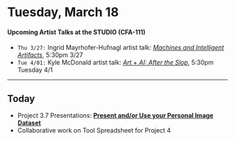 # Tuesday, March 18

#### Upcoming Artist Talks at the STUDIO (CFA-111)

* `Thu 3/27:` Ingrid Mayrhofer-Hufnagl artist talk: [*Machines and Intelligent Artifacts*](https://studioforcreativeinquiry.org/events/ingrid-mayrhofer-hufnagl-lecture-ai-%e2%8a%82-ia-machines-and-intelligent-artifacts), 5:30pm 3/27
* `Tue 4/01:` Kyle McDonald artist talk: [*Art + AI: After the Slop*](https://studioforcreativeinquiry.org/events/kylemcdonald), 5:30pm Tuesday 4/1

---

## Today

* Project 3.7 Presentations: [**Present and/or Use your Personal Image Dataset**](https://github.com/golanlevin/gen-ai/blob/main/assignments/assignment_3.md#37-present-andor-use-your-personal-image-dataset)
* Collaborative work on Tool Spreadsheet for Project 4

